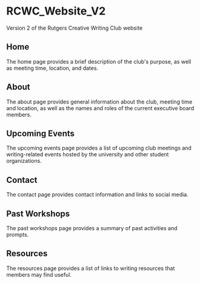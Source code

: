 # RCWC_Website_V2
Version 2 of the Rutgers Creative Writing Club website

## Home
The home page provides a brief description of the club's purpose, as well as meeting time, location, and dates.

## About
The about page provides general information about the club, meeting time and location, as well as the names and roles of the current executive board members.

## Upcoming Events
The upcoming events page provides a list of upcoming club meetings and writing-related events hosted by the university and other student organizations.

## Contact
The contact page provides contact information and links to social media.

## Past Workshops
The past workshops page provides a summary of past activities and prompts.

## Resources
The resources page provides a list of links to writing resources that members may find useful.
